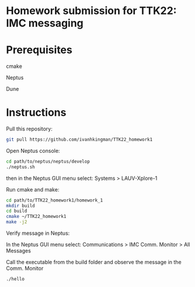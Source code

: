 # Homework submission for TTK22: IMC messaging

# Prerequisites

cmake

Neptus

Dune

# Instructions

Pull this repository:

```bash
git pull https://github.com/ivanhkingman/TTK22_homework1
```

Open Neptus console:

```bash
cd path/to/neptus/neptus/develop
./neptus.sh
```

then in the Neptus GUI menu select: Systems > LAUV-Xplore-1

Run cmake and make:

```bash
cd path/to/TTK22_homework1/homework_1
mkdir build
cd build
cmake ~/TTK22_homework1
make -j2
```

Verify message in Neptus:

In the Neptus GUI menu select: Communications > IMC Comm. Monitor > All Messages

Call the executable from the build folder and observe the message in the Comm. Monitor

```bash
./hello
```

